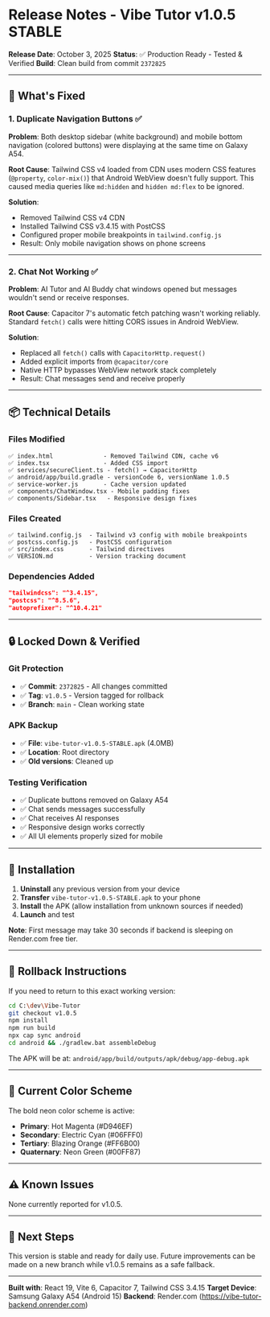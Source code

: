 # Release Notes - Vibe Tutor v1.0.5 STABLE

**Release Date**: October 3, 2025
**Status**: ✅ Production Ready - Tested & Verified
**Build**: Clean build from commit `2372825`

---

## 🎯 What's Fixed

### 1. Duplicate Navigation Buttons ✅
**Problem**: Both desktop sidebar (white background) and mobile bottom navigation (colored buttons) were displaying at the same time on Galaxy A54.

**Root Cause**: Tailwind CSS v4 loaded from CDN uses modern CSS features (`@property`, `color-mix()`) that Android WebView doesn't fully support. This caused media queries like `md:hidden` and `hidden md:flex` to be ignored.

**Solution**:
- Removed Tailwind CSS v4 CDN
- Installed Tailwind CSS v3.4.15 with PostCSS
- Configured proper mobile breakpoints in `tailwind.config.js`
- Result: Only mobile navigation shows on phone screens

---

### 2. Chat Not Working ✅
**Problem**: AI Tutor and AI Buddy chat windows opened but messages wouldn't send or receive responses.

**Root Cause**: Capacitor 7's automatic fetch patching wasn't working reliably. Standard `fetch()` calls were hitting CORS issues in Android WebView.

**Solution**:
- Replaced all `fetch()` calls with `CapacitorHttp.request()`
- Added explicit imports from `@capacitor/core`
- Native HTTP bypasses WebView network stack completely
- Result: Chat messages send and receive properly

---

## 📦 Technical Details

### Files Modified
```
✅ index.html              - Removed Tailwind CDN, cache v6
✅ index.tsx               - Added CSS import
✅ services/secureClient.ts - fetch() → CapacitorHttp
✅ android/app/build.gradle - versionCode 6, versionName 1.0.5
✅ service-worker.js       - Cache version updated
✅ components/ChatWindow.tsx - Mobile padding fixes
✅ components/Sidebar.tsx   - Responsive design fixes
```

### Files Created
```
✅ tailwind.config.js  - Tailwind v3 config with mobile breakpoints
✅ postcss.config.js   - PostCSS configuration
✅ src/index.css       - Tailwind directives
✅ VERSION.md          - Version tracking document
```

### Dependencies Added
```json
"tailwindcss": "^3.4.15",
"postcss": "^8.5.6",
"autoprefixer": "^10.4.21"
```

---

## 🔒 Locked Down & Verified

### Git Protection
- ✅ **Commit**: `2372825` - All changes committed
- ✅ **Tag**: `v1.0.5` - Version tagged for rollback
- ✅ **Branch**: `main` - Clean working state

### APK Backup
- ✅ **File**: `vibe-tutor-v1.0.5-STABLE.apk` (4.0MB)
- ✅ **Location**: Root directory
- ✅ **Old versions**: Cleaned up

### Testing Verification
- ✅ Duplicate buttons removed on Galaxy A54
- ✅ Chat sends messages successfully
- ✅ Chat receives AI responses
- ✅ Responsive design works correctly
- ✅ All UI elements properly sized for mobile

---

## 📱 Installation

1. **Uninstall** any previous version from your device
2. **Transfer** `vibe-tutor-v1.0.5-STABLE.apk` to your phone
3. **Install** the APK (allow installation from unknown sources if needed)
4. **Launch** and test

**Note**: First message may take 30 seconds if backend is sleeping on Render.com free tier.

---

## 🔄 Rollback Instructions

If you need to return to this exact working version:

```bash
cd C:\dev\Vibe-Tutor
git checkout v1.0.5
npm install
npm run build
npx cap sync android
cd android && ./gradlew.bat assembleDebug
```

The APK will be at: `android/app/build/outputs/apk/debug/app-debug.apk`

---

## 🎨 Current Color Scheme

The bold neon color scheme is active:
- **Primary**: Hot Magenta (#D946EF)
- **Secondary**: Electric Cyan (#06FFF0)
- **Tertiary**: Blazing Orange (#FF6B00)
- **Quaternary**: Neon Green (#00FF87)

---

## ⚠️ Known Issues

None currently reported for v1.0.5.

---

## 📝 Next Steps

This version is stable and ready for daily use. Future improvements can be made on a new branch while v1.0.5 remains as a safe fallback.

---

**Built with**: React 19, Vite 6, Capacitor 7, Tailwind CSS 3.4.15
**Target Device**: Samsung Galaxy A54 (Android 15)
**Backend**: Render.com (https://vibe-tutor-backend.onrender.com)
